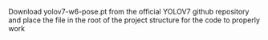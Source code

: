 Download yolov7-w6-pose.pt from the official YOLOV7 github repository and place the file in the root of the project structure for the code to properly work
